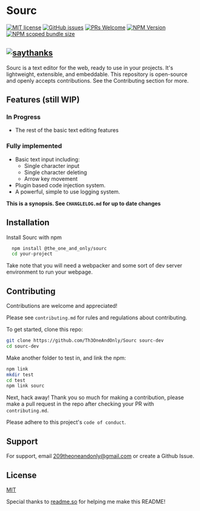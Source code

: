 # Sourc

[![MIT license](https://img.shields.io/badge/License-MIT-blue.svg)](https://lbesson.mit-license.org/)
[![GitHub issues](https://img.shields.io/github/issues/Th3OneAndOnly/Sourc.svg)](https://GitHub.com/Th3OneAndOnly/Sourc/issues/)
[![PRs Welcome](https://img.shields.io/badge/PRs-welcome-brightgreen.svg?style=flat-square)](http://makeapullrequest.com)
[![NPM Version](https://img.shields.io/npm/v/@the_one_and_only/sourc)](https://www.npmjs.com/package/@the_one_and_only/sourc)
[![NPM scoped bundle size](https://badgen.net/packagephobia/publish/@the_one_and_only/sourc)](https://www.npmjs.com/package/@the_one_and_only/sourc)

[![saythanks](https://img.shields.io/badge/say-thanks-ff69b4.svg)](https://saythanks.io/to/Th3OneAndOnly)
---

Sourc is a text editor for the web,
ready to use in your projects.
It's lightweight, extensible, and embeddable.
This repository is open-source and openly accepts
contributions. See the Contributing section for
more.

## Features (still WIP)

### In Progress

- The rest of the basic text editing features

### Fully implemented

- Basic text input including:
  - Single character input
  - Single character deleting
  - Arrow key movement
- Plugin based code injection system.
- A powerful, simple to use
  logging system.

**This is a synopsis.
See `CHANGLELOG.md` for up to date changes**

## Installation

Install Sourc with npm

```bash
  npm install @the_one_and_only/sourc
  cd your-project
```

Take note that you will need a webpacker and some
sort of dev server environment to run your webpage.

## Contributing

Contributions are welcome and appreciated!

Please see `contributing.md` for rules and regulations
about contributing.

To get started, clone this repo:

```bash
git clone https://github.com/Th3OneAndOnly/Sourc sourc-dev
cd sourc-dev
```

Make another folder to test in, and link the npm:

```bash
npm link
mkdir test
cd test
npm link sourc
```

Next, hack away! Thank you so much for making a
contribution, please make a pull request in the repo
after checking your PR with `contributing.md`.

Please adhere to this project's `code of conduct`.

## Support

For support, email 209theoneandonly@gmail.com
or create a Github Issue.

## License

[MIT](https://choosealicense.com/licenses/mit/)

Special thanks to [readme.so](https://readme.so) for helping me make this README!
